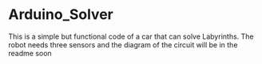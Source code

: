# Arduino_Solver
This is a simple but functional code of a car that can solve Labyrinths. The robot needs three sensors and the diagram of the circuit will be in the readme soon

